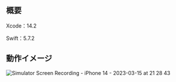 ## 概要

Xcode：14.2

Swift：5.7.2

## 動作イメージ
![Simulator Screen Recording - iPhone 14 - 2023-03-15 at 21 28 43](https://user-images.githubusercontent.com/78155704/225309196-d54cee03-67a7-4bcd-a7fe-71b0c82aec5a.gif)
